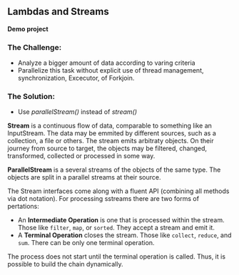 ## Lambdas and Streams
**Demo project**

### The Challenge:
- Analyze a bigger amount of data according to varing criteria
- Parallelize this task without explicit use of thread management, synchronization, Excecutor, of Forkjoin.

### The Solution:
- Use *parallelStream()* instead of *stream()*

**Stream** is a continuous flow of data, comparable to something like an InputStream.
The data may be emmited by different sources, such as a collection, a file or others.
The stream emits arbitraty objects. On their journey from source to target, 
the objects may be filtered, changed, transformed, collected or processed in some way.

**ParallelStream** is a several streams of the objects of the same type. The objects
are split in a parallel streams at their source.

The Stream interfaces come along with a fluent API (combining all methods via dot
notation). For processing sstreams there are two forms of pertations:
- An **Intermediate Operation** is one that is processed within the stream. Those
like `filter`, `map`, or `sorted`. They accept a stream and emit it.
- A **Terminal Operation** closes the stream. Those like `collect`, `reduce`, and
`sum`. There can be only one terminal operation.

The process does not start until the terminal operation is called. Thus, it is possible
to build the chain dynamically.


